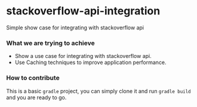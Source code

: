 # stackoverflow-api-integration
Simple show case for integrating with stackoverflow api

### What we are trying to achieve
- Show a use case for integrating with stackoverflow api.
- Use Caching techniques to improve application performance.

### How to contribute
This is a basic ``gradle`` project, you can simply clone it and run
``gradle build`` and you are ready to go.
